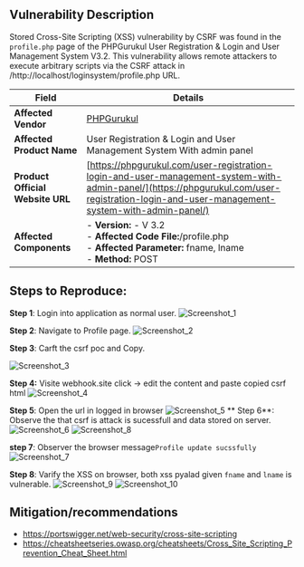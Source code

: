 ## Vulnerability Description

Stored Cross-Site Scripting (XSS) vulnerability by CSRF was found in the `profile.php` page of the PHPGurukul User Registration & Login and User Management System V3.2. This vulnerability allows remote attackers to execute arbitrary scripts via the CSRF attack in /http://localhost/loginsystem/profile.php URL.


| **Field**                        | **Details**                                                                                                                                                                                |
|----------------------------------|--------------------------------------------------------------------------------------------------------------------------------------------------------------------------------------------|
| **Affected Vendor**              | [PHPGurukul](https://phpgurukul.com/)                                                                                                                                                      |
| **Affected Product Name**        | User Registration & Login and User Management System With admin panel                                                                                                                      |
| **Product Official Website URL** | [https://phpgurukul.com/user-registration-login-and-user-management-system-with-admin-panel/](https://phpgurukul.com/user-registration-login-and-user-management-system-with-admin-panel/) |
| **Affected Components**          | - **Version:** -  V 3.2 <br>- **Affected Code File:**/profile.php <br>- **Affected Parameter:** fname, lname<br>- **Method:** POST                                                                           |


## Steps to Reproduce:

**Step 1**: Login into application as normal user.
![Screenshot_1](https://github.com/user-attachments/assets/3b8a01fd-44b2-4083-8d96-7a059adf975c)

**Step 2**: Navigate to Profile page.
![Screenshot_2](https://github.com/user-attachments/assets/5233f55f-11a6-4782-9423-10b2b1c4cdb8)

**Step 3**: Carft the csrf poc and Copy.

![Screenshot_3](https://github.com/user-attachments/assets/3fe387df-bd7e-40a7-bd7d-d67fe704adfd)

**Step 4:** Visite webhook.site click -> edit the content and paste copied csrf html
![Screenshot_4](https://github.com/user-attachments/assets/7b035b5b-74f3-48ea-8b25-3c5580e3a06c)

**Step 5**: Open the url in logged in browser
![Screenshot_5](https://github.com/user-attachments/assets/c131a93a-036d-46fb-aaf4-49a94bcd9d03)
**
Step 6**: Observe the that csrf is attack is sucessfull and data stored on server.
![Screenshot_6](https://github.com/user-attachments/assets/67855a92-7863-4a9e-b1f9-11ea77da477d)
![Screenshot_8](https://github.com/user-attachments/assets/2536c358-9888-432f-8924-15a7316b4c20)


**step 7**: Observer the browser message`Profile update sucssfully`
![Screenshot_7](https://github.com/user-attachments/assets/42c3385c-00fd-4761-96e3-f6d11fafad3f)

**Step 8**: Varify the XSS on browser, both xss pyalad given `fname` and `lname` is vulnerable.
![Screenshot_9](https://github.com/user-attachments/assets/2b42e5f9-6c79-4e9d-b774-1aefa81b55df)
![Screenshot_10](https://github.com/user-attachments/assets/b2eff8f6-785e-466c-ae12-4d385a5c1f7d)



## Mitigation/recommendations

- https://portswigger.net/web-security/cross-site-scripting
- https://cheatsheetseries.owasp.org/cheatsheets/Cross_Site_Scripting_Prevention_Cheat_Sheet.html


